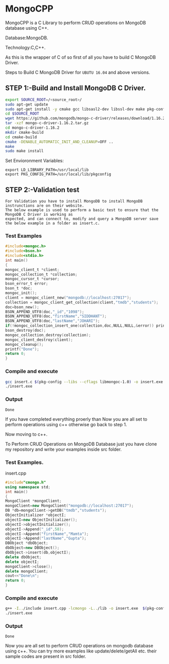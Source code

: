  # MongoCPP
  MongoCPP is a C Library to perform CRUD operations on MongoDB database using C++.
  
  Database:MongoDB.
  
  Technology:C,C++.
 
As this is the wrapper of C of so first of all you have to build C MongoDB Driver.

Steps to Build C MongoDB Driver for ```UBUTU 16.04```  and above versions.
## STEP 1:-Build and Install MongoDB C Driver.
```bash
export SOURCE_ROOT=/<source_root>/
sudo apt-get update
sudo apt-get install -y cmake gcc libsasl2-dev libssl-dev make pkg-config tar wget
cd $SOURCE_ROOT
wget https://github.com/mongodb/mongo-c-driver/releases/download/1.16.2/mongo-c-driver-1.16.2.tar.gz
tar -xzf mongo-c-driver-1.16.2.tar.gz
cd mongo-c-driver-1.16.2
mkdir cmake-build
cd cmake-build
cmake -DENABLE_AUTOMATIC_INIT_AND_CLEANUP=OFF ..
make
sudo make install
```
Set Envioronment Variables:
```
export LD_LIBRARY_PATH=/usr/local/lib
export PKG_CONFIG_PATH=/usr/local/lib/pkgconfig
```
## STEP 2:-Validation test
```
For Validation you have to install MongoDB to install MongoDB instrunctions are on their website.
The below example is used to perform a basic test to ensure that the MongoDB C Driver is working as
expected, and can connect to, modify and query a MongoDB server save the below example in a folder as insert.c.
```
### Test Examples
```c
#include<mongoc.h>
#include<bson.h>
#include<stdio.h>
int main()
{
mongoc_client_t *client;
mongoc_collection_t *collection;
mongoc_cursor_t *cursor;
bson_error_t error;
bson_t *doc;
mongoc_init();
client = mongoc_client_new("mongodb://localhost:27017");
collection = mongoc_client_get_collection(client,"tmdb","students");
doc=bson_new();
BSON_APPEND_UTF8(doc,"_id","1098");
BSON_APPEND_UTF8(doc,"firstName","SIDDHANT");
BSON_APPEND_UTF8(doc,"lastName","JOHARI");
if(!mongoc_collection_insert_one(collection,doc,NULL,NULL,&error)) printf("%s\n",error.message);
bson_destroy(doc);
mongoc_collection_destroy(collection);
mongoc_client_destroy(client);
mongoc_cleanup();
printf("Done");
return 0;
}

```
### Compile and execute
```bash
gcc insert.c $(pkg-config --libs --cflags libmongoc-1.0) -o insert.exe
./insert.exe
```
### Output
```
Done
```
If you have completed everything proerly than Now you are all set to perform operations using c++ otherwise go back to step 1.

Now moving to c++.

To Perform CRUD Operations on MongoDB Database just you have clone my repository and write your examples inside src folder.
### Test Examples.

insert.cpp
```cpp
#include"cmongo.h"
using namespace std;
int main()
{
MongoClient *mongoClient;
mongoClient=new MongoClient("mongodb://localhost:27017");
DB *db=mongoClient->getDB("tmdb","students");
ObjectInitializer *objectI;
objectI=new ObjectInitializer();
objectI->objectInitializer();
objectI->Append("_id",58);	
objectI->Append("firstName","Mamta");
objectI->Append("lastName","Gupta");
DBObject *dbObject;
dbObject=new DBObject();
dbObject->insert(db,objectI);
delete dbObject;
delete objectI;
mongoClient->close();
delete mongoClient;
cout<<"Done\n";
return 0;
}
```
### Compile and execute
```bash
g++ -I../include insert.cpp -lcmongo -L../lib -o insert.exe  $(pkg-config --libs --cflags libmongoc-1.0)
./insert.exe
```
### Output
```
Done
```
Now you are all set to perform CRUD operations on mongodb database using c++.
You can try more examples like update/delete/getAll etc. their sample codes are present in src folder.
